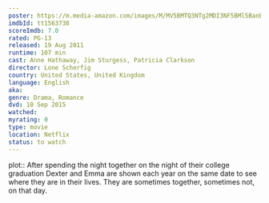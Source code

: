 ```yaml
---
poster: https://m.media-amazon.com/images/M/MV5BMTQ3NTg2MDI3NF5BMl5BanBnXkFtZTcwMjc5MTA1NA@@._V1_SX300.jpg 
imdbId: tt1563738 
scoreImdb: 7.0 
rated: PG-13
released: 19 Aug 2011 
runtime: 107 min 
cast: Anne Hathaway, Jim Sturgess, Patricia Clarkson 
director: Lone Scherfig 
country: United States, United Kingdom
language: English
aka:
genre: Drama, Romance 
dvd: 10 Sep 2015
watched: 
myrating: 0
type: movie
location: Netflix
status: to watch
---
```


plot:: After spending the night together on the night of their college graduation Dexter and Emma are shown each year on the same date to see where they are in their lives. They are sometimes together, sometimes not, on that day.